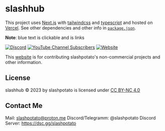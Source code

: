 # slashhub
This project uses [Next.js](https://nextjs.org/) with [tailwindcss](https://tailwindcss.com) and [typescript](https://www.typescriptlang.org/) and hosted on [Vercel](https://github.com/slashpotato/slshptt-2.0/blob/c26193e8254c6bc9701a500792c78e063ede200f/package.json). See other dependencies and other info in [`package.json`](https://github.com/slashpotato/slshptt-2.0/blob/c26193e8254c6bc9701a500792c78e063ede200f/package.json).

**Note**: blue text is clickable and is links

[![Discord](https://img.shields.io/discord/1127300288987021376?style=for-the-badge&logo=discord&logoColor=5865f2&label=discord%20server&labelColor=black&color=5865f2&link=https%3A%2F%2Fdsc.gg%2Fslashppotato)](https://dsc.gg/slashpotato)
[![YouTube Channel Subscribers](https://img.shields.io/youtube/channel/subscribers/UCBDiHcT9sfxCNxADZsb_g0g?style=for-the-badge&logo=youtube&logoColor=fe4e45&labelColor=000000&color=fe4e45)](https://www.youtube.com/@slashpotato)
[![Website](https://img.shields.io/website?style=for-the-badge&up_message=online&up_color=00d636&down_message=offline&down_color=lightgrey&url=https%3A%2F%2Fslshptt.vercel.app%2F&logo=vercel&logoColor=ffffff&labelColor=black&link=https%3A%2F%2Fslshptt.vercel.app%2F)](https://slshptt.vercel.app/)


This [website](https://slshptt.vercel.app) is for contributing slashpotato's non-commercial projects and other information.
## License
slashhub © 2023 by slashpotato is licensed under [CC BY-NC 4.0](http://creativecommons.org/licenses/by-nc/4.0/)
## Contact Me
Mail: <slashpotato@proton.me>
Discord/Telegramm: @slashpotato
Discord Server: <https://dsc.gg/slashpotato>
